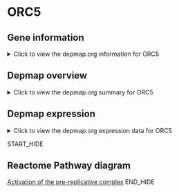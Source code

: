 <h1>ORC5</h1>

<h2>Gene information</h2>
<details>
  <summary>Click to view the depmap.org information for ORC5</summary>
  <iframe src="https://depmap.org/portal/gene/ORC5?tab=about" style="border:none;width:100%;height:800px"></iframe>
</details>

<h2>Depmap overview</h2>
<details>
  <summary>Click to view the depmap.org summary for ORC5</summary>
  <iframe src="https://depmap.org/portal/gene/ORC5?tab=overview" style="border:none;width:100%;height:800px"></iframe>
</details>

<h2>Depmap expression</h2>
<details>
  <summary>Click to view the depmap.org expression data for ORC5</summary>
  <iframe src="https://depmap.org/portal/gene/ORC5?tab=characterization" style="border:none;width:100%;height:800px"></iframe>
</details>


START_HIDE
<h2>Reactome Pathway diagram</h2>
<a href="https://reactome.org/PathwayBrowser/#/R-HSA-68962">Activation of the pre-replicative complex</a>
END_HIDE


